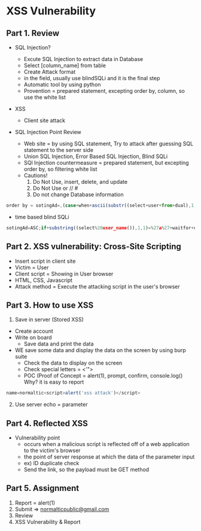 # XSS Vulnerability

## Part 1. Review
* SQL Injection?
  - Excute SQL Injection to extract data in Database
  - Select [column_name] from table
  - Create Attack format
  - in the field, usually use blindSQLi and it is the final step
  - Automatic tool by using python
  - Provention = prepared statement, excepting order by, column, so use the white list

* XSS
  - Client site attack

* SQL Injection Point Review
  - Web site = by using SQL statement, Try to attack after guessing SQL statement to the server side
  - Union SQL Injection, Error Based SQL Injection, Blind SQLi
  - SQl Injection countermeasure = prepared statement, but excepting order by, so filtering white list
  - Cautions! 
    1. Do Not Use, insert, delete, and update
    2. Do Not Use or // #
    3. Do not change Database information
```javascript
order by = sotingAd=,(case+when+ascii(substr((select+user+from+dual),1,1))=0+then+1+else+(1/0)+end)
```
* time based blind SQLi
```javascript
sotingAd=ASC;if+substring((select%20user_name()),1,1)=%27a%27+waitfor+delay+%270:0:1%27&startDt=&endDt=&keyword=
```

## Part 2. XSS vulnerability: Cross-Site Scripting
- Insert script in client site
- Victim = User
- Client script = Showing in User browser
- HTML, CSS, Javascript
- Attack method = Execute the attacking script in the user's browser

## Part 3. How to use XSS
1. Save in server (Stored XSS)
- Create account
- Write on board
  * Save data and print the data
- WE save some data and display the data on the screen by using burp suite
  * Check the data to display on the screen
  * Check special letters = <'">
  * POC (Proof of Concept = alert(1), prompt, confirm, console.log()    Why? it is easy to report
```javascript
name=normaltic<script>alert('xss attack')</script>
```
2. Use server echo = parameter

## Part 4. Reflected XSS
* Vulnerability point
  - occurs when a malicious script is reflected off of a web application to the victim's browser
  - the point of server response at which the data of the parameter input
  - ex) ID duplicate check
  - Send the link, so the payload must be GET method

## Part 5. Assignment
1. Report = alert(1)
2. Submit => normalticpublic@gmail.com
3. Review
4. XSS Vulnerability & Report
